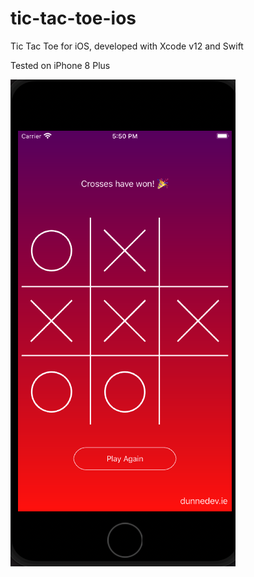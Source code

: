 # tic-tac-toe-ios
Tic Tac Toe for iOS, developed with Xcode v12 and Swift

Tested on iPhone 8 Plus

![Alt text](screenshots/WinningCrosses.png?raw=true)